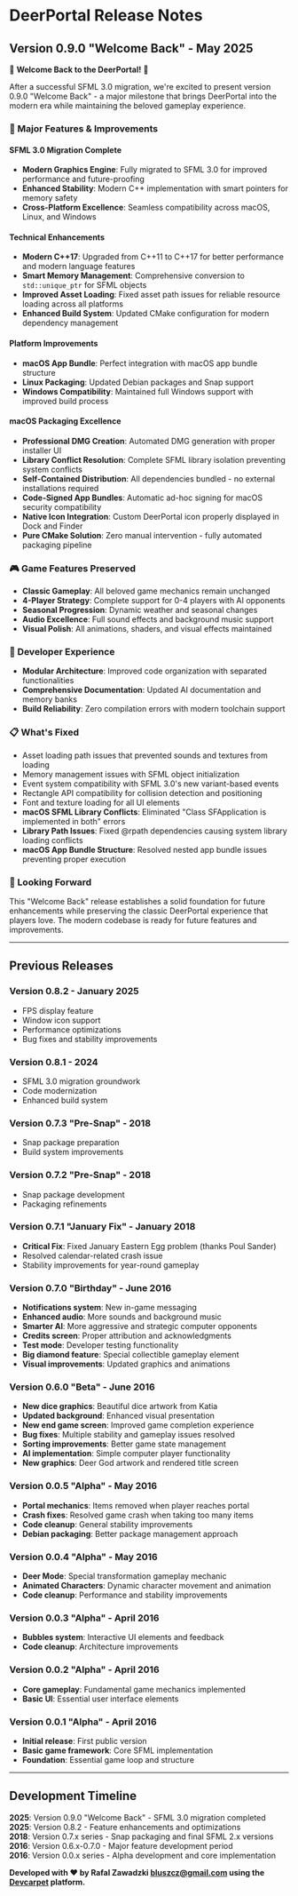 # DeerPortal Release Notes

## Version 0.9.0 "Welcome Back" - May 2025

🎉 **Welcome Back to the DeerPortal!** 🦌

After a successful SFML 3.0 migration, we're excited to present version 0.9.0 "Welcome Back" - a major milestone that brings DeerPortal into the modern era while maintaining the beloved gameplay experience.

### 🚀 Major Features & Improvements

#### SFML 3.0 Migration Complete
- **Modern Graphics Engine**: Fully migrated to SFML 3.0 for improved performance and future-proofing
- **Enhanced Stability**: Modern C++ implementation with smart pointers for memory safety
- **Cross-Platform Excellence**: Seamless compatibility across macOS, Linux, and Windows

#### Technical Enhancements
- **Modern C++17**: Upgraded from C++11 to C++17 for better performance and modern language features
- **Smart Memory Management**: Comprehensive conversion to `std::unique_ptr` for SFML objects
- **Improved Asset Loading**: Fixed asset path issues for reliable resource loading across all platforms
- **Enhanced Build System**: Updated CMake configuration for modern dependency management

#### Platform Improvements
- **macOS App Bundle**: Perfect integration with macOS app bundle structure
- **Linux Packaging**: Updated Debian packages and Snap support
- **Windows Compatibility**: Maintained full Windows support with improved build process

#### macOS Packaging Excellence
- **Professional DMG Creation**: Automated DMG generation with proper installer UI
- **Library Conflict Resolution**: Complete SFML library isolation preventing system conflicts
- **Self-Contained Distribution**: All dependencies bundled - no external installations required
- **Code-Signed App Bundles**: Automatic ad-hoc signing for macOS security compatibility
- **Native Icon Integration**: Custom DeerPortal icon properly displayed in Dock and Finder
- **Pure CMake Solution**: Zero manual intervention - fully automated packaging pipeline

### 🎮 Game Features Preserved
- **Classic Gameplay**: All beloved game mechanics remain unchanged
- **4-Player Strategy**: Complete support for 0-4 players with AI opponents
- **Seasonal Progression**: Dynamic weather and seasonal changes
- **Audio Excellence**: Full sound effects and background music support
- **Visual Polish**: All animations, shaders, and visual effects maintained

### 🔧 Developer Experience
- **Modular Architecture**: Improved code organization with separated functionalities
- **Comprehensive Documentation**: Updated AI documentation and memory banks
- **Build Reliability**: Zero compilation errors with modern toolchain support

### 📋 What's Fixed
- Asset loading path issues that prevented sounds and textures from loading
- Memory management issues with SFML object initialization
- Event system compatibility with SFML 3.0's new variant-based events
- Rectangle API compatibility for collision detection and positioning
- Font and texture loading for all UI elements
- **macOS SFML Library Conflicts**: Eliminated "Class SFApplication is implemented in both" errors
- **Library Path Issues**: Fixed @rpath dependencies causing system library loading conflicts
- **macOS App Bundle Structure**: Resolved nested app bundle issues preventing proper execution

### 🎯 Looking Forward
This "Welcome Back" release establishes a solid foundation for future enhancements while preserving the classic DeerPortal experience that players love. The modern codebase is ready for future features and improvements.

---

## Previous Releases

### Version 0.8.2 - January 2025
- FPS display feature
- Window icon support  
- Performance optimizations
- Bug fixes and stability improvements

### Version 0.8.1 - 2024
- SFML 3.0 migration groundwork
- Code modernization
- Enhanced build system

### Version 0.7.3 "Pre-Snap" - 2018
- Snap package preparation
- Build system improvements

### Version 0.7.2 "Pre-Snap" - 2018  
- Snap package development
- Packaging refinements

### Version 0.7.1 "January Fix" - January 2018
- **Critical Fix**: Fixed January Eastern Egg problem (thanks Poul Sander)
- Resolved calendar-related crash issue
- Stability improvements for year-round gameplay

### Version 0.7.0 "Birthday" - June 2016
- **Notifications system**: New in-game messaging
- **Enhanced audio**: More sounds and background music
- **Smarter AI**: More aggressive and strategic computer opponents
- **Credits screen**: Proper attribution and acknowledgments
- **Test mode**: Developer testing functionality
- **Big diamond feature**: Special collectible gameplay element
- **Visual improvements**: Updated graphics and animations

### Version 0.6.0 "Beta" - June 2016
- **New dice graphics**: Beautiful dice artwork from Katia
- **Updated background**: Enhanced visual presentation
- **New end game screen**: Improved game completion experience
- **Bug fixes**: Multiple stability and gameplay issues resolved
- **Sorting improvements**: Better game state management
- **AI implementation**: Simple computer player functionality
- **New graphics**: Deer God artwork and rendered title screen

### Version 0.0.5 "Alpha" - May 2016
- **Portal mechanics**: Items removed when player reaches portal
- **Crash fixes**: Resolved game crash when taking too many items
- **Code cleanup**: General stability improvements
- **Debian packaging**: Better package management approach

### Version 0.0.4 "Alpha" - May 2016
- **Deer Mode**: Special transformation gameplay mechanic
- **Animated Characters**: Dynamic character movement and animation
- **Code cleanup**: Performance and stability improvements

### Version 0.0.3 "Alpha" - April 2016
- **Bubbles system**: Interactive UI elements and feedback
- **Code cleanup**: Architecture improvements

### Version 0.0.2 "Alpha" - April 2016
- **Core gameplay**: Fundamental game mechanics implemented
- **Basic UI**: Essential user interface elements

### Version 0.0.1 "Alpha" - April 2016
- **Initial release**: First public version
- **Basic game framework**: Core SFML implementation
- **Foundation**: Essential game loop and structure

---

## Development Timeline

**2025**: Version 0.9.0 "Welcome Back" - SFML 3.0 migration completed  
**2025**: Version 0.8.2 - Feature enhancements and optimizations  
**2018**: Version 0.7.x series - Snap packaging and final SFML 2.x versions  
**2016**: Version 0.6.x-0.7.0 - Major feature development period  
**2016**: Version 0.0.x series - Alpha development and core implementation  

**Developed with ❤️ by Rafal Zawadzki <bluszcz@gmail.com> using the [Devcarpet](https://devcarpet.net) platform.** 